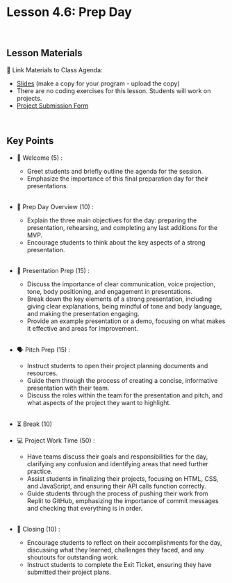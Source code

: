 # Lesson 4.6: Prep Day

<br>

## Lesson Materials

📖 Link Materials to Class Agenda:
- [Slides](https://docs.google.com/presentation/d/1KLcmn39bsDzN9LKVW61-87XmZ_7nD-1UwjnqXcjF_AA/edit?usp=sharing) (make a copy for your program - upload the copy)
- There are no coding exercises for this lesson. Students will work on projects.
- [Project Submission Form](https://forms.gle/jgZGXmJCEv7vYS42A)

<br>

## Key Points

- 👋 Welcome (5) : 
    - Greet students and briefly outline the agenda for the session.
    - Emphasize the importance of this final preparation day for their presentations.<br><br>

- 🔄 Prep Day Overview (10) : 
    - Explain the three main objectives for the day: preparing the presentation, rehearsing, and completing any last additions for the MVP.
    - Encourage students to think about the key aspects of a strong presentation.<br><br>

- 💪 Presentation Prep (15) : 
    - Discuss the importance of clear communication, voice projection, tone, body positioning, and engagement in presentations.
    - Break down the key elements of a strong presentation, including giving clear explanations, being mindful of tone and body language, and making the presentation engaging.
    - Provide an example presentation or a demo, focusing on what makes it effective and areas for improvement.<br><br>

- 🗣️ Pitch Prep (15) : 
    - Instruct students to open their project planning documents and resources.
    - Guide them through the process of creating a concise, informative presentation with their team.
    - Discuss the roles within the team for the presentation and pitch, and what aspects of the project they want to highlight.<br><br>

- ⏳ Break (10)

- 💻 Project Work Time (50) :
    - Have teams discuss their goals and responsibilities for the day, clarifying any confusion and identifying areas that need further practice.
    - Assist students in finalizing their projects, focusing on HTML, CSS, and JavaScript, and ensuring their API calls function correctly.
    - Guide students through the process of pushing their work from Replit to GitHub, emphasizing the importance of commit messages and checking that everything is in order.<br><br>

- 👋 Closing (10) : 
    - Encourage students to reflect on their accomplishments for the day, discussing what they learned, challenges they faced, and any shoutouts for outstanding work.
    - Instruct students to complete the Exit Ticket, ensuring they have submitted their project plans.<br><br>
